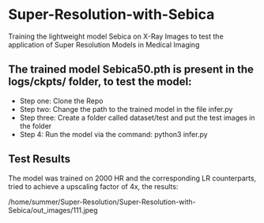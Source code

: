 # Super-Resolution-with-Sebica
Training the lightweight model Sebica on X-Ray Images to test the application of Super Resolution Models in Medical Imaging
## The trained model Sebica50.pth is present in the logs/ckpts/ folder, to test the model:
- Step one: Clone the Repo
- Step two: Change the path to the trained model in the file infer.py 
- Step three: Create a folder called dataset/test and put the test images in the folder
- Step 4: Run the model via the command: python3 infer.py
## Test Results
The model was trained on 2000 HR and the corresponding LR counterparts, tried to achieve a upscaling factor of 4x, the results:

/home/summer/Super-Resolution/Super-Resolution-with-Sebica/out_images/111.jpeg
